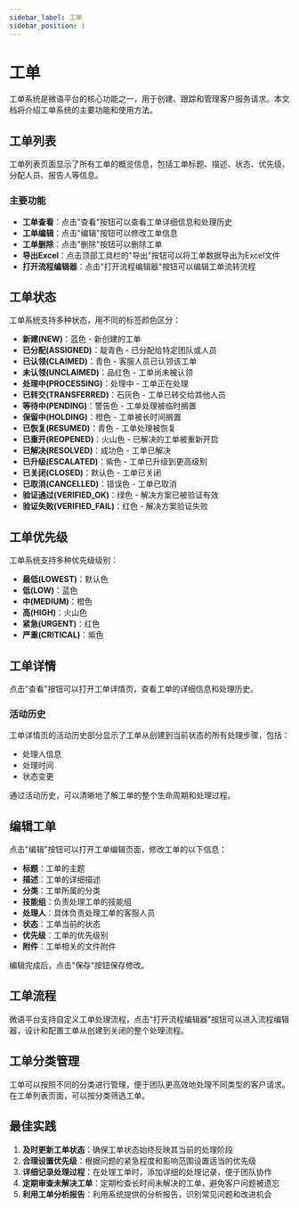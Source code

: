 ```yaml
---
sidebar_label: 工单
sidebar_position: 1
---
```


# 工单

工单系统是微语平台的核心功能之一，用于创建、跟踪和管理客户服务请求。本文档将介绍工单系统的主要功能和使用方法。

## 工单列表

工单列表页面显示了所有工单的概览信息，包括工单标题、描述、状态、优先级、分配人员、报告人等信息。

<!-- ![工单列表](/img/docs/ticket-list.png) -->

### 主要功能

- **工单查看**：点击"查看"按钮可以查看工单详细信息和处理历史
- **工单编辑**：点击"编辑"按钮可以修改工单信息
- **工单删除**：点击"删除"按钮可以删除工单
- **导出Excel**：点击顶部工具栏的"导出"按钮可以将工单数据导出为Excel文件
- **打开流程编辑器**：点击"打开流程编辑器"按钮可以编辑工单流转流程

## 工单状态

工单系统支持多种状态，用不同的标签颜色区分：

- **新建(NEW)**：蓝色 - 新创建的工单
- **已分配(ASSIGNED)**：靛青色 - 已分配给特定团队或人员
- **已认领(CLAIMED)**：青色 - 客服人员已认领该工单
- **未认领(UNCLAIMED)**：品红色 - 工单尚未被认领
- **处理中(PROCESSING)**：处理中 - 工单正在处理
- **已转交(TRANSFERRED)**：石灰色 - 工单已转交给其他人员
- **等待中(PENDING)**：警告色 - 工单处理被临时搁置
- **保留中(HOLDING)**：橙色 - 工单被长时间搁置
- **已恢复(RESUMED)**：青色 - 工单处理被恢复
- **已重开(REOPENED)**：火山色 - 已解决的工单被重新开启
- **已解决(RESOLVED)**：成功色 - 工单已解决
- **已升级(ESCALATED)**：紫色 - 工单已升级到更高级别
- **已关闭(CLOSED)**：默认色 - 工单已关闭
- **已取消(CANCELLED)**：错误色 - 工单已取消
- **验证通过(VERIFIED_OK)**：绿色 - 解决方案已被验证有效
- **验证失败(VERIFIED_FAIL)**：红色 - 解决方案验证失败

## 工单优先级

工单系统支持多种优先级级别：

- **最低(LOWEST)**：默认色
- **低(LOW)**：蓝色
- **中(MEDIUM)**：橙色
- **高(HIGH)**：火山色
- **紧急(URGENT)**：红色
- **严重(CRITICAL)**：紫色

## 工单详情

点击"查看"按钮可以打开工单详情页，查看工单的详细信息和处理历史。

### 活动历史

工单详情页的活动历史部分显示了工单从创建到当前状态的所有处理步骤，包括：

- 处理人信息
- 处理时间
- 状态变更

通过活动历史，可以清晰地了解工单的整个生命周期和处理过程。

## 编辑工单

点击"编辑"按钮可以打开工单编辑页面，修改工单的以下信息：

- **标题**：工单的主题
- **描述**：工单的详细描述
- **分类**：工单所属的分类
- **技能组**：负责处理工单的技能组
- **处理人**：具体负责处理工单的客服人员
- **状态**：工单当前的状态
- **优先级**：工单的优先级别
- **附件**：工单相关的文件附件

编辑完成后，点击"保存"按钮保存修改。

## 工单流程

微语平台支持自定义工单处理流程，点击"打开流程编辑器"按钮可以进入流程编辑器，设计和配置工单从创建到关闭的整个处理流程。

<!-- ![工单流程](/img/docs/ticket-flow.png) -->

## 工单分类管理

工单可以按照不同的分类进行管理，便于团队更高效地处理不同类型的客户请求。在工单列表页面，可以按分类筛选工单。

## 最佳实践

1. **及时更新工单状态**：确保工单状态始终反映其当前的处理阶段
2. **合理设置优先级**：根据问题的紧急程度和影响范围设置适当的优先级
3. **详细记录处理过程**：在处理工单时，添加详细的处理记录，便于团队协作
4. **定期审查未解决工单**：定期检查长时间未解决的工单，避免客户问题被遗忘
5. **利用工单分析报告**：利用系统提供的分析报告，识别常见问题和改进机会

